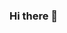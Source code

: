 ### Hi there 👋

<!--
**rahulshettigarr/rahulshettigarr** is a ✨ _special_ ✨ repository because its `README.md` (this file) appears on your GitHub profile.
!!!!!!!!!!!!!!!!!!!
adxjhguguh
